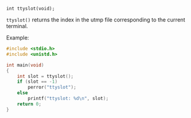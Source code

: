 `int ttyslot(void);`

`ttyslot()` returns the index in the utmp file corresponding to the current terminal.

Example:
```c
#include <stdio.h>
#include <unistd.h>

int main(void)
{
    int slot = ttyslot();
    if (slot == -1)
        perror("ttyslot");
    else
        printf("ttyslot: %d\n", slot);
    return 0;
}
```
